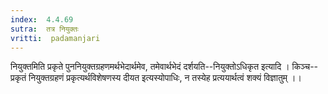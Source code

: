 ```yaml
---
index:  4.4.69
sutra:  तत्र नियुक्तः
vritti:  padamanjari
---
```


नियुक्तमिति प्रकृते पुननियुक्तग्रहणमर्थभेदार्थमेव, तमेवार्थभेदं दर्शयति--नियुक्तोऽधिकृत इत्यादि । किञ्च--प्रकृतं नियुक्तग्रहणं प्रकृत्यर्थविशेषणस्य दीयत इत्यस्योपाधिः, न तस्येह प्रत्ययार्थत्वं शक्यं विज्ञातुम् ।।
